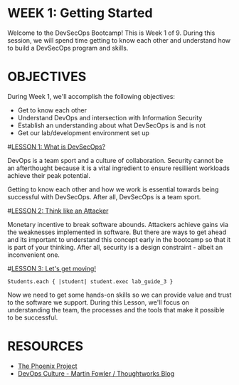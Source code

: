 # WEEK 1: Getting Started
Welcome to the DevSecOps Bootcamp! This is Week 1 of 9.  During this session, we will spend time getting to know each other and understand how to build a DevSecOps program and skills.

# OBJECTIVES
 During Week 1, we'll accomplish the following objectives:
 
 * Get to know each other
 * Understand DevOps and intersection with Information Security
 * Establish an understanding about what DevSecOps is and is not 
 * Get our lab/development environment set up


#[LESSON 1: What is DevSecOps?](LESSON-1.md)

DevOps is a team sport and a culture of collaboration.  Security cannot be an afterthought because it is a vital ingredient to ensure resillient workloads achieve their peak potential. 

Getting to know each other and how we work is essential towards being successful with DevSecOps.  After all, DevSecOps is a team sport. 


#[LESSON 2: Think like an Attacker](LESSON-2.md)

Monetary incentive to break software abounds.  Attackers achieve gains via the weaknesses implemented in software.  But there are ways to get ahead and its important to understand this concept early in the bootcamp so that it is part of your thinking.  After all, security is a design constraint - albeit an inconvenient one.

#[LESSON 3: Let's get moving!](LESSON-3.md)

<code>Students.each { &#124;student&#124; student.exec lab_guide_3 }</code>

Now we need to get some hands-on skills so we can provide value and trust to the software we support.  During this Lesson, we'll focus on understanding the team, the processes and the tools that make it possible to be successful.


# RESOURCES

* [The Phoenix Project](http://www.amazon.com/Phoenix-Project-DevOps-Helping-Business/dp/0988262509/ref=sr_1_1?ie=UTF8&qid=1463706570&sr=8-1&keywords=the+phoenix+project)
* [DevOps Culture - Martin Fowler / Thoughtworks Blog](http://martinfowler.com/bliki/DevOpsCulture.html)

